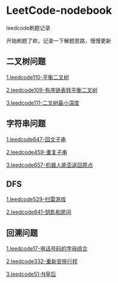 # LeetCode-nodebook
leedcode刷题记录

开始刷题了欸，记录一下解题思路，慢慢更新


## 二叉树问题

[1.leedcode110-平衡二叉树](https://github.com/Zweo/LeetCode-nodebook/blob/master/code/isBalanced.md)

[2.leedcode109-有序链表转平衡二叉树](https://github.com/Zweo/LeetCode-nodebook/blob/master/code/sortedListToBST.md)

[3.leedcode111-二叉树最小深度](https://github.com/Zweo/LeetCode-nodebook/blob/master/code/minDepth.md)


## 字符串问题

[1.leedcode647-回文子串](https://github.com/Zweo/LeetCode-nodebook/blob/master/code/countSubstrings.md)

[2.leedcode459-重复子串](https://github.com/Zweo/LeetCode-nodebook/blob/master/code/repeatedSubstringPattern.md)

[3.leedcode657-机器人能否返回原点](https://github.com/Zweo/LeetCode-nodebook/blob/master/code/judgeCircle.md)



## DFS
[1.leedcode529-扫雷游戏](https://github.com/Zweo/LeetCode-nodebook/blob/master/code/updateBoard.md)

[2.leedcode841-钥匙和房间](https://github.com/Zweo/LeetCode-nodebook/blob/master/code/canVisitAllRooms.md)


## 回溯问题

[1.leedcode17-电话号码的字母组合](https://github.com/Zweo/LeetCode-nodebook/blob/master/code/letterCombinations.md)

[2.leedcode332-重新安排行程](https://github.com/Zweo/LeetCode-nodebook/blob/master/code/findItinerary.md)

[3.leedcode51-N皇后](https://github.com/Zweo/LeetCode-nodebook/blob/master/code/solveNQueens.md)








